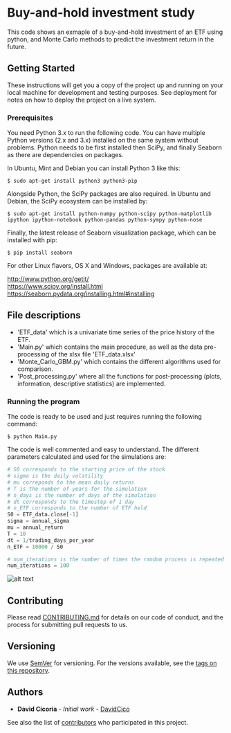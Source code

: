 # Buy-and-hold investment study
This code shows an exmaple of a buy-and-hold investment of an ETF using python, and Monte Carlo methods to predict the investment return in the future.

## Getting Started

These instructions will get you a copy of the project up and running on your local machine for development and testing purposes. See deployment for notes on how to deploy the project on a live system.

### Prerequisites

You need Python 3.x to run the following code.  You can have multiple Python
versions (2.x and 3.x) installed on the same system without problems. Python needs to be first installed then SciPy, and finally Seaborn as there are dependencies on packages.

In Ubuntu, Mint and Debian you can install Python 3 like this:

    $ sudo apt-get install python3 python3-pip

Alongside Python, the SciPy packages are also required. In Ubuntu and Debian, the SciPy ecosystem can be installed by:

    $ sudo apt-get install python-numpy python-scipy python-matplotlib ipython ipython-notebook python-pandas python-sympy python-nose

Finally, the latest release of Seaborn visualization package, which can be installed with pip:
    
    $ pip install seaborn

For other Linux flavors, OS X and Windows, packages are available at:

http://www.python.org/getit/  
https://www.scipy.org/install.html  
https://seaborn.pydata.org/installing.html#installing


## File descriptions

* 'ETF_data' which is a univariate time series of the price history of the ETF.
* 'Main.py' which contains the main procedure, as well as the data pre-processing of the xlsx file 'ETF_data.xlsx'
* 'Monte_Carlo_GBM.py' which contains the different algorithms used for comparison.
* 'Post_processing.py' where all the functions for post-processing (plots, information, descriptive statistics) are implemented.

### Running the program

The code is ready to be used and just requires running the following command:

    $ python Main.py

The code is well commented and easy to understand. The different parameters calculated and used for the simulations are:
``` python
# S0 corresponds to the starting price of the stock
# sigma is the daily volatility
# mu correponds to the mean daily returns
# T is the number of years for the simulation
# n_days is the number of days of the simulation
# dt corresponds to the timestep of 1 day
# n_ETF corresponds to the number of ETF held
S0 = ETF_data.close[-1]
sigma = annual_sigma
mu = annual_return
T = 10
dt = 1/trading_days_per_year
n_ETF = 10000 / S0

# num_iterations is the number of times the random process is repeated (Monte Carlo simulations)
num_iterations = 100
```

![alt text](https://github.com/DavidCico/Study-of-buy-and-hold-investment/blob/master/Example_Results/analytic_exp_gbm.png)

## Contributing

Please read [CONTRIBUTING.md](https://github.com/DavidCico/Study-of-buy-and-hold-investment/blob/master/CONTRIBUTING.md) for details on our code of conduct, and the process for submitting pull requests to us.

## Versioning

We use [SemVer](http://semver.org/) for versioning. For the versions available, see the [tags on this repository](https://github.com/your/project/tags). 

## Authors

* **David Cicoria** - *Initial work* - [DavidCico](https://github.com/DavidCico)

See also the list of [contributors](https://github.com/DavidCico/Study-of-buy-and-hold-investment/graphs/contributors) who participated in this project.
